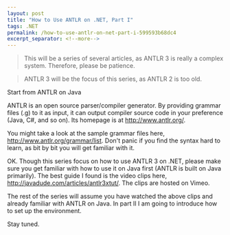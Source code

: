 ```yaml
---
layout: post
title: "How to Use ANTLR on .NET, Part I"
tags: .NET
permalink: /how-to-use-antlr-on-net-part-i-599593b68dc4
excerpt_separator: <!--more-->
---
```

> This will be a series of several articles, as ANTLR 3 is really a complex system. Therefore, please be patience.

> ANTLR 3 will be the focus of this series, as ANTLR 2 is too old.

Start from ANTLR on Java
<!--more-->

ANTLR is an open source parser/compiler generator. By providing grammar files (.g) to it as input, it can output compiler source code in your preference (Java, C#, and so on). Its homepage is at http://www.antlr.org/.

You might take a look at the sample grammar files here, http://www.antlr.org/grammar/list. Don't panic if you find the syntax hard to learn, as bit by bit you will get familiar with it.

OK. Though this series focus on how to use ANTLR 3 on .NET, please make sure you get familiar with how to use it on Java first (ANTLR is built on Java primarily). The best guide I found is the video clips here, http://javadude.com/articles/antlr3xtut/. The clips are hosted on Vimeo.

The rest of the series will assume you have watched the above clips and already familiar with ANTLR on Java. In part II I am going to introduce how to set up the environment.

Stay tuned.
